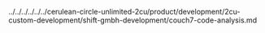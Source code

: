 ../../../../../../cerulean-circle-unlimited-2cu/product/development/2cu-custom-development/shift-gmbh-development/couch7-code-analysis.md